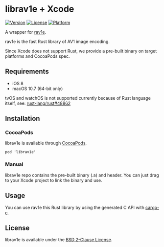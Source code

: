 # librav1e + Xcode

[![Version](https://img.shields.io/cocoapods/v/librav1e.svg?style=flat)](http://cocoapods.org/pods/librav1e)
[![License](https://img.shields.io/cocoapods/l/librav1e.svg?style=flat)](http://cocoapods.org/pods/librav1e)
[![Platform](https://img.shields.io/cocoapods/p/librav1e.svg?style=flat)](http://cocoapods.org/pods/librav1e)

A wrapper for [rav1e](https://github.com/xiph/rav1e).

rav1e is the fast Rust library of AV1 image encoding.

Since Xcode does not support Rust, we provide a pre-built binary on target platforms and CocoaPods spec.

## Requirements

+ iOS 8
+ macOS 10.7 (64-bit only)

tvOS and watchOS is not supported currently because of Rust language itself, see: [rust-lang/rust#48862](https://github.com/rust-lang/rust/issues/48862)

## Installation

### CocoaPods

librav1e is available through [CocoaPods](https://github.com/CocoaPods/CocoaPods).

```
pod 'librav1e'
```

### Manual

librav1e repo contains the pre-built binary (.a) and header. You can just drag to your Xcode project to link the binary and use.

## Usage

You can use rav1e this Rust library by using the generated C API with [cargo-c](https://crates.io/crates/cargo-c).

## License

librav1e is available under the [BSD 2-Clause License](https://github.com/xiph/rav1e/blob/master/LICENSE).


